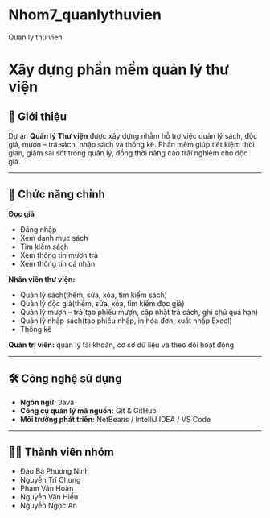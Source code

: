 # Nhom7_quanlythuvien

Quan ly thu vien
# Xây dựng phần mềm quản lý thư viện

## 📖 Giới thiệu
Dự án **Quản lý Thư viện** được xây dựng nhằm hỗ trợ việc quản lý sách, độc giả, mượn – trả sách, nhập sách và thống kê.
Phần mềm giúp tiết kiệm thời gian, giảm sai sót trong quản lý, đồng thời nâng cao trải nghiệm cho độc giả.

---

## 🎯 Chức năng chính
**Đọc giả**
- Đăng nhập
- Xem danh mục sách
- Tìm kiếm sách
- Xem thông tin mượn trả
- Xem thông tin cá nhân

**Nhân viên thư viện:**
- Quản lý sách(thêm, sửa, xóa, tìm kiếm sách)
- Quản lý độc giả(thêm, sửa, xóa, tìm kiếm đọc giả)
- Quản lý mượn – trả(tạo phiếu mượn, cập nhật trả sách, ghi chú quá hạn)
- Quản lý nhập sách(tạo phiếu nhập, in hóa đơn, xuất nhập Excel)
- Thống kê

**Quản trị viên:** quản lý tài khoản, cơ sở dữ liệu và theo dõi hoạt động 


---

## 🛠️ Công nghệ sử dụng
- **Ngôn ngữ:** Java  
- **Công cụ quản lý mã nguồn:** Git & GitHub  
- **Môi trường phát triển:** NetBeans / IntelliJ IDEA / VS Code  

---

## 👨‍💻 Thành viên nhóm
- Đào Bá Phương Ninh
- Nguyễn Trí Chung
- Phạm Văn Hoàn
- Nguyễn Văn Hiếu
- Nguyễn Ngọc An
